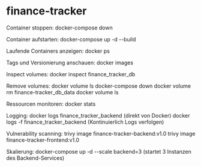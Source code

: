 # finance-tracker

Container stoppen:
docker-compose down

Container aufstarten:
docker-compose up -d --build

Laufende Containers anzeigen:
docker ps

Tags und Versionierung anschauen:
docker images

Inspect volumes:
docker inspect finance_tracker_db

Remove volumes:
docker volume ls
docker-compose down
docker volume rm finance-tracker_db_data
docker volume ls

Ressourcen monitoren:
docker stats

Logging:
docker logs finance_tracker_backend (direkt von Docker)
docker logs -f finance_tracker_backend (Kontinuierlich Logs verfolgen)

Vulnerability scanning:
trivy image finance-tracker-backend:v1.0
trivy image finance-tracker-frontend:v1.0

Skalierung:
docker-compose up -d --scale backend=3 (startet 3 Instanzen des Backend-Services)
